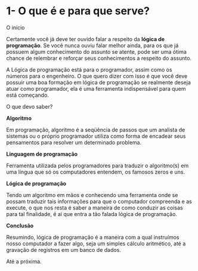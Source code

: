 # 1- O que é e para que serve?

O início

Certamente você já deve ter ouvido falar a respeito da **lógica de programação**. Se você nunca ouviu falar melhor ainda, para os que já possuem algum conhecimento do assunto se atente, pode ser uma ótima chance de relembrar e reforçar seus conhecimentos a respeito do assunto.

A Lógica de programação está para o programador, assim como os números para o engenheiro. O que quero dizer com isso é que você deve possuir uma boa formação em lógica de programação se realmente deseja atuar como programador, ela é uma ferramenta indispensável para quem está começando.

O que devo saber?

**Algoritmo**

Em programação, algoritmo é a seqüência de passos que um analista de sistemas ou o próprio programador utiliza como forma de encadear seus pensamentos para resolver um determinado problema.

**Linguagem de programação**

Ferramenta utilizada pelos programadores para traduzir o algoritmo(s) em uma língua que só os computadores entendem, os famosos zeros e uns.

**Lógica de programação**

Tendo um algoritmo em mãos e conhecendo uma ferramenta onde se possam traduzir tais informações para que o computador compreenda e as execute, o que nos resta é saber a maneira de como conduzir as coisas para tal finalidade, é ai que entra a tão falada lógica de programação.

**Conclusão**

Resumindo, lógica de programação é a maneira com a qual instruímos nosso computador a fazer algo, seja um simples cálculo aritmético, até a gravação de registros em um banco de dados.

Até a próxima.